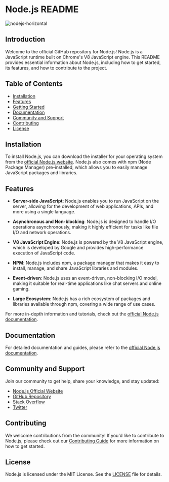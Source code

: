 # Node.js README

![nodejs-horizontal](https://github.com/AK0561/FullStack-Development/assets/97022114/6637251b-a997-496c-9adb-b941a6d98af2)

## Introduction

Welcome to the official GitHub repository for Node.js! Node.js is a JavaScript runtime built on Chrome's V8 JavaScript engine. This README provides essential information about Node.js, including how to get started, its features, and how to contribute to the project.

## Table of Contents

- [Installation](#installation)
- [Features](#features)
- [Getting Started](#getting-started)
- [Documentation](#documentation)
- [Community and Support](#community-and-support)
- [Contributing](#contributing)
- [License](#license)

## Installation

To install Node.js, you can download the installer for your operating system from the [official Node.js website](https://nodejs.org/). Node.js also comes with npm (Node Package Manager) pre-installed, which allows you to easily manage JavaScript packages and libraries.

## Features

- **Server-side JavaScript**: Node.js enables you to run JavaScript on the server, allowing for the development of web applications, APIs, and more using a single language.

- **Asynchronous and Non-blocking**: Node.js is designed to handle I/O operations asynchronously, making it highly efficient for tasks like file I/O and network operations.

- **V8 JavaScript Engine**: Node.js is powered by the V8 JavaScript engine, which is developed by Google and provides high-performance execution of JavaScript code.

- **NPM**: Node.js includes npm, a package manager that makes it easy to install, manage, and share JavaScript libraries and modules.

- **Event-driven**: Node.js uses an event-driven, non-blocking I/O model, making it suitable for real-time applications like chat servers and online gaming.

- **Large Ecosystem**: Node.js has a rich ecosystem of packages and libraries available through npm, covering a wide range of use cases.

For more in-depth information and tutorials, check out the [official Node.js documentation](https://nodejs.org/docs/).

## Documentation

For detailed documentation and guides, please refer to the [official Node.js documentation](https://nodejs.org/docs/).

## Community and Support

Join our community to get help, share your knowledge, and stay updated:

- [Node.js Official Website](https://nodejs.org/)
- [GitHub Repository](https://github.com/nodejs/node)
- [Stack Overflow](https://stackoverflow.com/questions/tagged/node.js)
- [Twitter](https://twitter.com/nodejs)

## Contributing

We welcome contributions from the community! If you'd like to contribute to Node.js, please check out our [Contributing Guide](CONTRIBUTING.md) for more information on how to get started.

## License

Node.js is licensed under the MIT License. See the [LICENSE](LICENSE) file for details.
